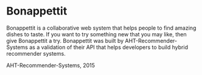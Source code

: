 # Bonappettit
Bonappettit is a collaborative web system that helps people to find amazing dishes to taste. 
If you want to try something new that you may like, then give Bonappettit a try. 
Bonappettit was built by AHT-Recommender-Systems as a validation of their API that helps developers to build hybrid recommender systems.

AHT-Recommender-Systems, 2015
